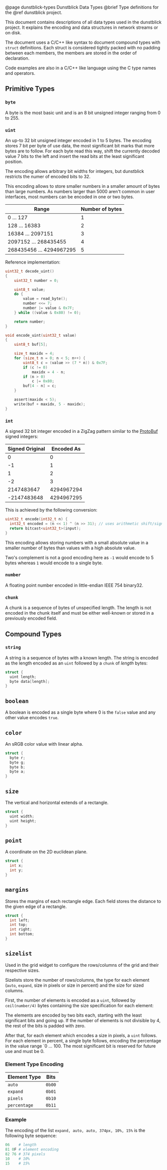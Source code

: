 @page dunstblick-types Dunstblick Data Types
@brief Type definitions for the @ref dunstblick project.

This document contains descriptions of all data types used in the
dunstblick project. It explains the encoding and data structures in
network streams or on disk.

The document uses a C/C++ like syntax to document compound types with `struct`
definitions. Each struct is considered tightly packed with no padding between
each members, the members are stored in the order of declaration.

Code examples are also in a C/C++ like language using the C type names and operators.

## Primitive Types

### `byte`
A byte is the most basic unit and is an 8 bit unsigned integer
ranging from 0 to 255.

### `uint`
An up-to 32 bit unsigned integer encoded in 1 to 5 bytes. The encoding stores
7 bit per byte of use data, the most significant bit marks that more bytes are to
follow. For each byte read this way, shift the currently decoded value 7 bits to the
left and insert the read bits at the least significant position.

The encoding allows arbitrary bit widths for integers, but dunstblick restricts the
numer of encoded bits to 32.

This encoding allows to store smaller numbers in a smaller amount of bytes than
large numbers. As numbers larger than 5000 aren't common in user interfaces, most
numbers can be encoded in one or two bytes.

| Range                  | Number of bytes |
|------------------------|-----------------|
| 0 … 127                |               1 |
| 128 … 16383            |               2 |
| 16384 … 2097151        |               3 |
| 2097152 … 268435455    |               4 |
| 268435456 … 4294967295 |               5 |

Reference implementation:

```c
uint32_t decode_uint()
{
    uint32_t number = 0;

    uint8_t value;
    do {
        value = read_byte();
        number <<= 7;
        number |= value & 0x7F;
    } while ((value & 0x80) != 0);

    return number;
}

void encode_uint(uint32_t value)
{
    uint8_t buf[5];

    size_t maxidx = 4;
    for (size_t n = 0; n < 5; n++) {
        uint8_t c = (value >> (7 * n)) & 0x7F;
        if (c != 0)
            maxidx = 4 - n;
        if (n > 0)
            c |= 0x80;
        buf[4 - n] = c;
    }

    assert(maxidx < 5);
    write(buf + maxidx, 5 - maxidx);
}
```

### `int`
A signed 32 bit integer encoded in a ZigZag pattern similar to the [ProtoBuf](https://developers.google.com/protocol-buffers/docs/encoding)
signed integers:

| Signed Original | Encoded As |
|-----------------|------------|
|           0	    |          0 |
|          -1     |          1 |
|           1     |          2 |
|          -2     |          3 |
|  2147483647	    | 4294967294 |
| -2147483648	    | 4294967295 |

This is achieved by the following conversion:

```cpp
uint32_t encode(int32_t n) {
  int32_t encoded = (n << 1) ^ (n >> 31); // uses arithmetic shift/sign extend
  return bitcast<uint32_t>(input);
}
```

This encoding allows storing numbers with a small absolute value in a smaller
number of bytes than values with a high absolute value.

Two's complement is not a good encoding here as `-1` would encode to 5 bytes
whereas `1` would encode to a single byte.

### `number`
A floating point number encoded in little-endian IEEE 754 binary32.

### `chunk`
A chunk is a sequence of bytes of unspecified length. The length is not encoded
in the chunk itself and must be either well-known or stored in a previously encoded
field.

## Compound Types

### `string`
A string is a sequence of bytes with a known length. The string is encoded as
the length encoded as an `uint` followed by a `chunk` of *length* bytes:

```c
struct {
  uint length;
  byte data[length];
}
```

## `boolean`
A boolean is encoded as a single byte where 0 is the `false` value and
any other value encodes `true`.

## `color`
An sRGB color value with linear alpha.

```c
struct {
  byte r;
  byte g;
  byte b;
  byte a;
}
```

## `size`
The vertical and horizontal extends of a rectangle.

```c
struct {
  uint width;
  uint height;
}
```

## `point`
A coordinate on the 2D euclidean plane.

```c
struct {
  int x;
  int y;
}
```

## `margins`
Stores the margins of each rectangle edge. Each field stores the distance
to the given edge of a rectangle.

```c
struct {
  int left;
  int top;
  int right;
  int bottom;
}
```

## `sizelist`
Used in the grid widget to configure the rows/columns of the grid and their
respective sizes.

Sizelists store the number of rows/columns, the type for each element (`auto`, `expand`, size in pixels or size in percent) and the size for sized columns.

First, the number of elements is encoded as a `uint`, followed by `ceil(number/4)`
bytes containing the size specification for each element:

The elements are encoded by two bits each, starting with the least significant
bits and going up. If the number of elements is not divisible by 4, the rest 
of the bits is padded with zero.

After that, for each element which encodes a size in pixels, a `uint` follows.
For each element in percent, a single byte follows, encoding the percentage
in the value range `0 … 100. The most significant bit is reserved for future use
and must be 0.

### Element Type Encoding

| Element Type | Bits   |
|--------------|--------|
| `auto`       | `0b00` |
| `expand`     | `0b01` |
| `pixels`     | `0b10` |
| `percentage` | `0b11` |

### Example

The encoding of the list `expand, auto, auto, 374px, 10%, 15%` is the following
byte sequence:
```rb
06    # length
81 0F # element encoding
82 76 # 374 pixels
10    # 10%
15    # 15%
```